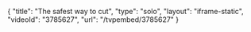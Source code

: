 {
    "title": "The safest way to cut",
    "type": "solo",
    "layout": "iframe-static",
    "videoId": "3785627",
    "url": "\/tvpembed\/3785627"
}